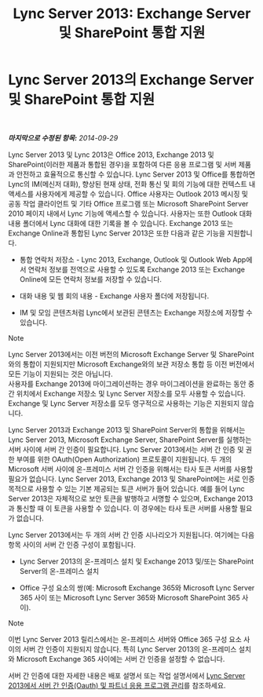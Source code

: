 ﻿---
title: 'Lync Server 2013: Exchange Server 및 SharePoint 통합 지원'
TOCTitle: Exchange Server 및 SharePoint 통합 지원
ms:assetid: 72bf8aa5-55b1-4851-8a59-c96bf85d215a
ms:mtpsurl: https://technet.microsoft.com/ko-kr/library/JJ205005(v=OCS.15)
ms:contentKeyID: 49304015
ms.date: 08/24/2015
mtps_version: v=OCS.15
ms.translationtype: HT
---

# Lync Server 2013의 Exchange Server 및 SharePoint 통합 지원

 

_**마지막으로 수정된 항목:** 2014-09-29_

Lync Server 2013 및 Lync 2013은 Office 2013, Exchange 2013 및 SharePoint(이러한 제품과 통합된 경우)을 포함하여 다른 응용 프로그램 및 서버 제품과 안전하고 효율적으로 통신할 수 있습니다. Lync Server 2013 및 Office를 통합하면 Lync의 IM(메신저 대화), 향상된 현재 상태, 전화 통신 및 회의 기능에 대한 컨텍스트 내 액세스를 사용자에게 제공할 수 있습니다. Office 사용자는 Outlook 2013 메시징 및 공동 작업 클라이언트 및 기타 Office 프로그램 또는 Microsoft SharePoint Server 2010 페이지 내에서 Lync 기능에 액세스할 수 있습니다. 사용자는 또한 Outlook 대화 내용 폴더에서 Lync 대화에 대한 기록을 볼 수 있습니다. Exchange 2013 또는 Exchange Online과 통합된 Lync Server 2013은 또한 다음과 같은 기능을 지원합니다.

  - 통합 연락처 저장소 - Lync 2013, Exchange, Outlook 및 Outlook Web App에서 연락처 정보를 전역으로 사용할 수 있도록 Exchange 2013 또는 Exchange Online에 모든 연락처 정보를 저장할 수 있습니다.

  - 대화 내용 및 웹 회의 내용 - Exchange 사용자 폴더에 저장됩니다.

  - IM 및 모임 콘텐츠처럼 Lync에서 보관된 콘텐츠는 Exchange 저장소에 저장할 수 있습니다.


> [!NOTE]
> Lync Server 2013에서는 이전 버전의 Microsoft Exchange Server 및 SharePoint와의 통합이 지원되지만 Microsoft Exchange와의 보관 저장소 통합 등 이전 버전에서 모든 기능이 지원되는 것은 아닙니다.<BR>사용자를 Exchange 2013에 마이그레이션하는 경우 마이그레이션을 완료하는 동안 중간 위치에서 Exchange 저장소 및 Lync Server 저장소를 모두 사용할 수 있습니다. Exchange 및 Lync Server 저장소를 모두 영구적으로 사용하는 기능은 지원되지 않습니다.



Lync Server 2013과 Exchange 2013 및 SharePoint Server의 통합을 위해서는 Lync Server 2013, Microsoft Exchange Server, SharePoint Server를 실행하는 서버 사이에 서버 간 인증이 필요합니다. Lync Server 2013에서는 서버 간 인증 및 권한 부여를 위한 OAuth(Open Authorization) 프로토콜이 지원됩니다. 두 개의 Microsoft 서버 사이에 온-프레미스 서버 간 인증을 위해서는 타사 토큰 서버를 사용할 필요가 없습니다. Lync Server 2013, Exchange 2013 및 SharePoint에는 서로 인증 목적으로 사용할 수 있는 기본 제공되는 토큰 서버가 들어 있습니다. 예를 들어 Lync Server 2013은 자체적으로 보안 토큰을 발행하고 서명할 수 있으며, Exchange 2013과 통신할 때 이 토큰을 사용할 수 있습니다. 이 경우에는 타사 토큰 서버를 사용할 필요가 없습니다.

Lync Server 2013에서는 두 개의 서버 간 인증 시나리오가 지원됩니다. 여기에는 다음 항목 사이의 서버 간 인증 구성이 포함됩니다.

  - Lync Server 2013의 온-프레미스 설치 및 Exchange 2013 및/또는 SharePoint Server의 온-프레미스 설치

  - Office 구성 요소의 쌍(예: Microsoft Exchange 365와 Microsoft Lync Server 365 사이 또는 Microsoft Lync Server 365와 Microsoft SharePoint 365 사이).


> [!NOTE]
> 이번 Lync Server 2013 릴리스에서는 온-프레미스 서버와 Office 365 구성 요소 사이의 서버 간 인증이 지원되지 않습니다. 특히 Lync Server 2013의 온-프레미스 설치와 Microsoft Exchange 365 사이에는 서버 간 인증을 설정할 수 없습니다.



서버 간 인증에 대한 자세한 내용은 배포 설명서 또는 작업 설명서에서 [Lync Server 2013에서 서버 간 인증(Oauth) 및 파트너 응용 프로그램 관리](lync-server-2013-managing-server-to-server-authentication-oauth-and-partner-applications.md)를 참조하세요.

